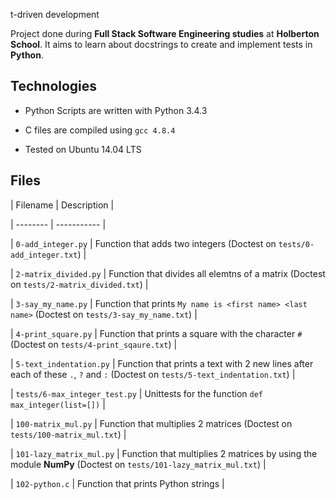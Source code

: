 t-driven development



Project done during **Full Stack Software Engineering studies** at **Holberton School**. It aims to learn about docstrings to create and implement tests in **Python**.



## Technologies

* Python Scripts are written with Python 3.4.3

* C files are compiled using `gcc 4.8.4`

* Tested on Ubuntu 14.04 LTS



## Files

| Filename | Description |

| -------- | ----------- |

| `0-add_integer.py` | Function that adds two integers (Doctest on `tests/0-add_integer.txt`) |

| `2-matrix_divided.py` | Function that divides all elemtns of a matrix (Doctest on `tests/2-matrix_divided.txt`) |

| `3-say_my_name.py` | Function that prints `My name is <first name> <last name>` (Doctest on `tests/3-say_my_name.txt`) |

| `4-print_square.py` | Function that prints a square with the character `#` (Doctest on `tests/4-print_sqaure.txt`) |

| `5-text_indentation.py` | Function that prints a text with 2 new lines after each of these `.`, `?` and `:` (Doctest on `tests/5-text_indentation.txt`) |

| `tests/6-max_integer_test.py` | Unittests for the function `def max_integer(list=[])` |

| `100-matrix_mul.py` | Function that multiplies 2 matrices (Doctest on `tests/100-matrix_mul.txt`) |

| `101-lazy_matrix_mul.py` | Function that multiplies 2 matrices by using the module **NumPy** (Doctest on `tests/101-lazy_matrix_mul.txt`) |

| `102-python.c` | Function that prints Python strings |
